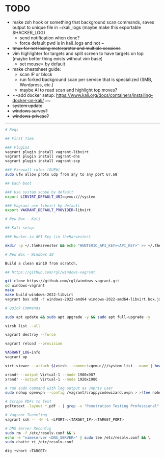 # TODO

- make zsh hook or something that background scan commands, saves output to unique file in ~/kali_logs (maybe make this exportable $HACKER_LOG)
    - send notification when done?
    - force default pwd is in kali_logs and not ~
- ~~tmux for not losing meterpreter and multiple sessions~~
- vim highlighter for targets and split screen to have targets on top (maybe better thing exists without vim base)
    - set mouse= by default
- make cheatsheet guide:
    - scan IP or block
    - run forked background scan per service that is specialized (SMB, Wordpress, etc.)
    - maybe AI to read scan and highlight top moves?
- ~~add docker setup: https://www.kali.org/docs/containers/installing-docker-on-kali/ ~~
- ~~system update~~
- ~~windows survey?~~
- ~~windows privesc?~~

---

```bash
# Reqs

## First Time

### Plugins
vagrant plugin install vagrant-libvirt
vagrant plugin install vagrant-dns
vagrant plugin install vagrant-scp

### Firewall rules (GUFW)
sudo ufw allow proto udp from any to any port 67,68

## Each boot

### Use system scope by default
export LIBVIRT_DEFAULT_URI=qemu:///system

### Vagrant use libvirt by default
export VAGRANT_DEFAULT_PROVIDER=libvirt

# New Box - Kali

## Kali setup

### Hunter.io API Key (in theHarvester)

mkdir -p ~/.theHarvester && echo "HUNTERIO_API_KEY=<API_KEY>" >> ~/.theHarvester/api-keys.yaml

# New Box - Windows 10

Build a clean Win10 from scratch.

## https://github.com/rgl/windows-vagrant

git clone https://github.com/rgl/windows-vagrant.git
cd windows-vagrant
make
make build-windows-2022-libvirt
vagrant box add -f windows-2022-amd64 windows-2022-amd64-libvirt.box.json

# Quick Commands

sudo apt update && sudo apt upgrade -y && sudo apt full-upgrade -y

virsh list --all

vagrant destroy --force

vagrant reload --provision

VAGRANT_LOG=info
vagrant up

virt-viewer --attach $(virsh --connect=qemu:///system list --name | head --lines=1)

xrandr --output Virtual-1 --mode 1900x987
xrandr --output Virtual-1 --mode 1920x1080

# run sudo command with log output as unpriv user
sudo nohup openvpn --config /vagrant/crappycodewizard.ovpn > >(tee nohup.log) 2>&1 &  

# Scrape PDFs to Text
pdftotext -layout *.pdf - | grep -v "Penetration Testing Professional" > info.txt

# Vagrant Tunneling
vagrant ssh -- -N -L <LPORT>:<TARGET_IP>:<TARGET_PORT>

# DNS Server Reconfig
sudo rm -f /etc/resolv.conf && \
echo -e "nameserver <DNS_SERVER>" | sudo tee /etc/resolv.conf && \
sudo chattr +i /etc/resolv.conf

dig +short <TARGET>
```